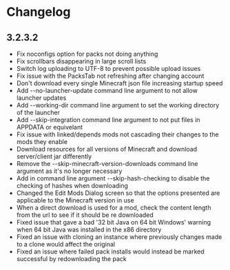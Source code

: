 # Changelog

## 3.2.3.2
- Fix noconfigs option for packs not doing anything
- Fix scrollbars disappearing in large scroll lists
- Switch log uploading to UTF-8 to prevent possible upload issues
- Fix issue with the PacksTab not refreshing after changing account
- Don't download every single Minecraft json file increasing startup speed
- Add --no-launcher-update command line argument to not allow launcher updates
- Add --working-dir command line argument to set the working directory of the launcher
- Add --skip-integration command line argument to not put files in APPDATA or equivelant
- Fix issue with linked/depends mods not cascading their changes to the mods they enable
- Download resources for all versions of Minecraft and download server/client jar differently
- Remove the --skip-minecraft-version-downloads command line argument as it's no longer necessary
- Add in command line argument --skip-hash-checking to disable the checking of hashes when downloading
- Changed the Edit Mods Dialog screen so that the options presented are applicable to the Minecraft version in use
- When a direct download is used for a mod, check the content length from the url to see if it should be re downloaded
- Fixed issue that gave a bad '32 bit Java on 64 bit Windows' warning when 64 bit Java was installed in the x86 directory
- Fixed an issue with cloning an instance where previously changes made to a clone would affect the original
- Fixed an issue where failed pack installs would instead be marked successful by redownloading the pack